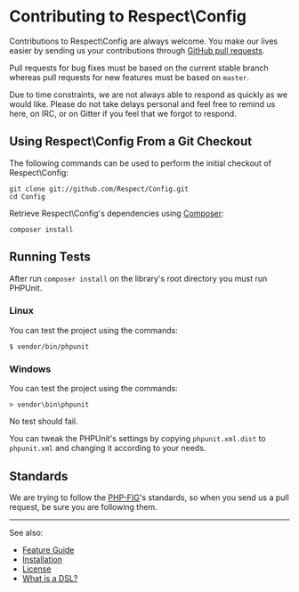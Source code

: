 # Contributing to Respect\Config

Contributions to Respect\Config are always welcome. You make our lives easier by
sending us your contributions through [GitHub pull requests](http://help.github.com/pull-requests).

Pull requests for bug fixes must be based on the current stable branch whereas
pull requests for new features must be based on `master`.

Due to time constraints, we are not always able to respond as quickly as we
would like. Please do not take delays personal and feel free to remind us here,
on IRC, or on Gitter if you feel that we forgot to respond.

## Using Respect\Config From a Git Checkout

The following commands can be used to perform the initial checkout of Respect\Config:

```shell
git clone git://github.com/Respect/Config.git
cd Config
```

Retrieve Respect\Config's dependencies using [Composer](http://getcomposer.org/):

```shell
composer install
```

## Running Tests

After run `composer install` on the library's root directory you must run PHPUnit.

### Linux

You can test the project using the commands:
```shell
$ vendor/bin/phpunit
```

### Windows

You can test the project using the commands:
```shell
> vendor\bin\phpunit
```

No test should fail.

You can tweak the PHPUnit's settings by copying `phpunit.xml.dist` to `phpunit.xml`
and changing it according to your needs.

## Standards

We are trying to follow the [PHP-FIG](http://www.php-fig.org)'s standards, so
when you send us a pull request, be sure you are following them.

***

See also:

- [Feature Guide](docs/README.md)
- [Installation](docs/INSTALL.md)
- [License](LICENSE.md)
- [What is a DSL?](docs/DSL.md)
